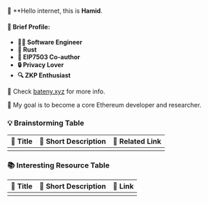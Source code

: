 👋 **Hello internet, this is **Hamid**.

#### 💼 Brief Profile:
- **👨‍💻 Software Engineer**
- **🦀 Rust**
- **📝 EIP7503 Co-author**
- **🔒 Privacy Lover**
- **🔍 ZKP Enthusiast**

🔗 Check [bateny.xyz](https://bateny.xyz) for more info.

🚀 My goal is to become a core Ethereum developer and researcher.

### 💡 Brainstorming Table

| 📌 Title             | 📝 Short Description             | 🔗 Related Link |
|----------------------|----------------------------------|-----------------|
|                      |                                  |                 |

### 📚 Interesting Resource Table

| 📌 Title             | 📝 Short Description             | 🔗 Link         |
|----------------------|----------------------------------|-----------------|
|                      |                                  |                 |
